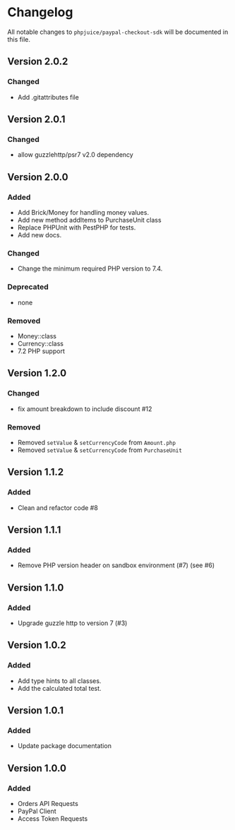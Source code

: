 # Changelog

All notable changes to `phpjuice/paypal-checkout-sdk` will be documented in this file.

## Version 2.0.2

### Changed

- Add .gitattributes file

## Version 2.0.1

### Changed

- allow guzzlehttp/psr7 v2.0 dependency

## Version 2.0.0

### Added

- Add Brick/Money for handling money values.
- Add new method addItems to PurchaseUnit class
- Replace PHPUnit with PestPHP for tests.
- Add new docs.

### Changed

- Change the minimum required PHP version to 7.4.

### Deprecated

- none

### Removed

- Money::class
- Currency::class
- 7.2 PHP support

## Version 1.2.0

### Changed

- fix amount breakdown to include discount #12

### Removed

- Removed `setValue` & `setCurrencyCode` from `Amount.php`
- Removed `setValue` & `setCurrencyCode` from `PurchaseUnit`

## Version 1.1.2

### Added

- Clean and refactor code #8

## Version 1.1.1

### Added

- Remove PHP version header on sandbox environment (#7) (see #6)

## Version 1.1.0

### Added

- Upgrade guzzle http to version 7 (#3)

## Version 1.0.2

### Added

- Add type hints to all classes.
- Add the calculated total test.

## Version 1.0.1

### Added

- Update package documentation

## Version 1.0.0

### Added

- Orders API Requests
- PayPal Client
- Access Token Requests
